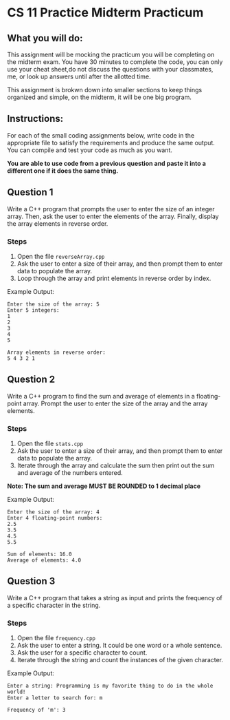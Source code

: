 # CS 11 Practice Midterm Practicum

## What you will do:
This assignment will be mocking the practicum you will be completing on the midterm exam. You have 30 minutes to complete the code, you can only use your cheat sheet,do not discuss the questions with your classmates, me, or look up answers until after the allotted time.

This assignment is brokwn down into smaller sections to keep things organized and simple, on the midterm, it will be one big program.

## Instructions:
For each of the small coding assignments below, write code in the appropriate file to satisfy the requirements and produce the same output. You can compile and test your code as much as you want.

**You are able to use code from a previous question and paste it into a different one if it does the same thing.**

## Question 1
Write a C++ program that prompts the user to enter the size of an integer array. Then, ask the user to enter the elements of the array. Finally, display the array elements in reverse order.

### Steps
1. Open the file ```reverseArray.cpp```
2. Ask the user to enter a size of their array, and then prompt them to enter data to populate the array.
3. Loop through the array and print elements in reverse order by index.

Example Output:
```
Enter the size of the array: 5
Enter 5 integers:
1
2
3
4
5

Array elements in reverse order:
5 4 3 2 1
```
## Question 2
Write a C++ program to find the sum and average of elements in a floating-point array. Prompt the user to enter the size of the array and the array elements.

### Steps
1. Open the file ```stats.cpp```
2. Ask the user to enter a size of their array, and then prompt them to enter data to populate the array.
3. Iterate through the array and calculate the sum then print out the sum and average of the numbers entered.

**Note: The sum and average MUST BE ROUNDED to 1 decimal place**

Example Output:
```
Enter the size of the array: 4
Enter 4 floating-point numbers:
2.5
3.5
4.5
5.5

Sum of elements: 16.0
Average of elements: 4.0
```

## Question 3
Write a C++ program that takes a string as input and prints the frequency of a specific character in the string.

### Steps
1. Open the file ```frequency.cpp```
2. Ask the user to enter a string. It could be one word or a whole sentence.
3. Ask the user for a specific character to count.
3. Iterate through the string and count the instances of the given character.

Example Output:
```
Enter a string: Programming is my favorite thing to do in the whole world!
Enter a letter to search for: m

Frequency of 'm': 3
```

